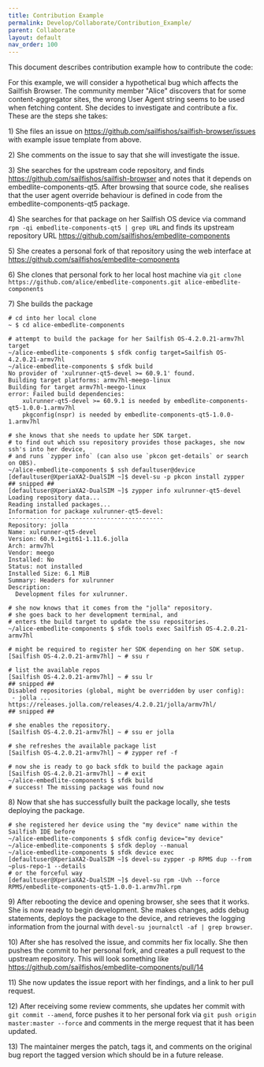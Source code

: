 ```yaml
---
title: Contribution Example
permalink: Develop/Collaborate/Contribution_Example/
parent: Collaborate
layout: default
nav_order: 100
---
```


This document describes contribution example how to contribute the code:

For this example, we will consider a hypothetical bug which affects the
Sailfish Browser. The community member "Alice" discovers that for some
content-aggregator sites, the wrong User Agent string seems to be used
when fetching content. She decides to investigate and contribute a fix.
These are the steps she takes:

1\) She files an issue on
<https://github.com/sailfishos/sailfish-browser/issues> with example
issue template from above.

2\) She comments on the issue to say that she will investigate the
issue.

3\) She searches for the upstream code repository, and finds
<https://github.com/sailfishos/sailfish-browser> and notes that it
depends on embedlite-components-qt5. After browsing that source code,
she realises that the user agent override behaviour is defined in code
from the embedlite-components-qt5 package.

4\) She searches for that package on her Sailfish OS device via command
`rpm -qi embedlite-components-qt5 | grep URL` and finds its upstream
repository URL <https://github.com/sailfishos/embedlite-components>

5\) She creates a personal fork of that repository using the web
interface at <https://github.com/sailfishos/embedlite-components>

6\) She clones that personal fork to her local host machine via `git
clone https://github.com/alice/embedlite-components.git
alice-embedlite-components`

7\) She builds the package
```nosh
# cd into her local clone
~ $ cd alice-embedlite-components

# attempt to build the package for her Sailfish OS-4.2.0.21-armv7hl target
~/alice-embedlite-components $ sfdk config target=Sailfish OS-4.2.0.21-armv7hl
~/alice-embedlite-components $ sfdk build
No provider of 'xulrunner-qt5-devel >= 60.9.1' found.
Building target platforms: armv7hl-meego-linux
Building for target armv7hl-meego-linux
error: Failed build dependencies:
    xulrunner-qt5-devel >= 60.9.1 is needed by embedlite-components-qt5-1.0.0-1.armv7hl
    pkgconfig(nspr) is needed by embedlite-components-qt5-1.0.0-1.armv7hl

# she knows that she needs to update her SDK target.
# to find out which ssu repository provides those packages, she now ssh's into her device,
# and runs `zypper info` (can also use `pkcon get-details` or search on OBS).
~/alice-embedlite-components $ ssh defaultuser@device
[defaultuser@XperiaXA2-DualSIM ~]$ devel-su -p pkcon install zypper
## snipped ##
[defaultuser@XperiaXA2-DualSIM ~]$ zypper info xulrunner-qt5-devel
Loading repository data...
Reading installed packages...
Information for package xulrunner-qt5-devel:
--------------------------------------------
Repository: jolla
Name: xulrunner-qt5-devel
Version: 60.9.1+git61-1.11.6.jolla
Arch: armv7hl
Vendor: meego
Installed: No
Status: not installed
Installed Size: 6.1 MiB
Summary: Headers for xulrunner
Description: 
  Development files for xulrunner.

# she now knows that it comes from the "jolla" repository.
# she goes back to her development terminal, and
# enters the build target to update the ssu repositories.
~/alice-embedlite-components $ sfdk tools exec Sailfish OS-4.2.0.21-armv7hl

# might be required to register her SDK depending on her SDK setup.
[Sailfish OS-4.2.0.21-armv7hl] ~ # ssu r

# list the available repos
[Sailfish OS-4.2.0.21-armv7hl] ~ # ssu lr
## snipped ##
Disabled repositories (global, might be overridden by user config):
 - jolla ... https://releases.jolla.com/releases/4.2.0.21/jolla/armv7hl/
## snipped ##

# she enables the repository.
[Sailfish OS-4.2.0.21-armv7hl] ~ # ssu er jolla

# she refreshes the available package list
[Sailfish OS-4.2.0.21-armv7hl] ~ # zypper ref -f

# now she is ready to go back sfdk to build the package again
[Sailfish OS-4.2.0.21-armv7hl] ~ # exit
~/alice-embedlite-components $ sfdk build
# success! The missing package was found now
```

8\) Now that she has successfully built the package locally, she tests
deploying the package.
```nosh
# she registered her device using the "my device" name within the Sailfish IDE before
~/alice-embedlite-components $ sfdk config device="my device"
~/alice-embedlite-components $ sfdk deploy --manual
~/alice-embedlite-components $ sfdk device exec
[defaultuser@XperiaXA2-DualSIM ~]$ devel-su zypper -p RPMS dup --from ~plus-repo-1 --details
# or the forceful way
[defaultuser@XperiaXA2-DualSIM ~]$ devel-su rpm -Uvh --force RPMS/embedlite-components-qt5-1.0.0-1.armv7hl.rpm
```

9\) After rebooting the device and opening browser, she sees that it
works. She is now ready to begin development. She makes changes, adds
debug statements, deploys the package to the device, and retrieves the
logging information from the journal with `devel-su journalctl -af |
grep browser`.

10\) After she has resolved the issue, and commits her fix locally. She
then pushes the commit to her personal fork, and creates a pull request
to the upstream repository. This will look something like
<https://github.com/sailfishos/embedlite-components/pull/14>

11\) She now updates the issue report with her findings, and a link to
her pull request.

12\) After receiving some review comments, she updates her commit with
`git commit --amend`, force pushes it to her personal fork via `git push
origin master:master --force` and comments in the merge request that it
has been updated.

13\) The maintainer merges the patch, tags it, and comments on the
original bug report the tagged version which should be in a future
release.
